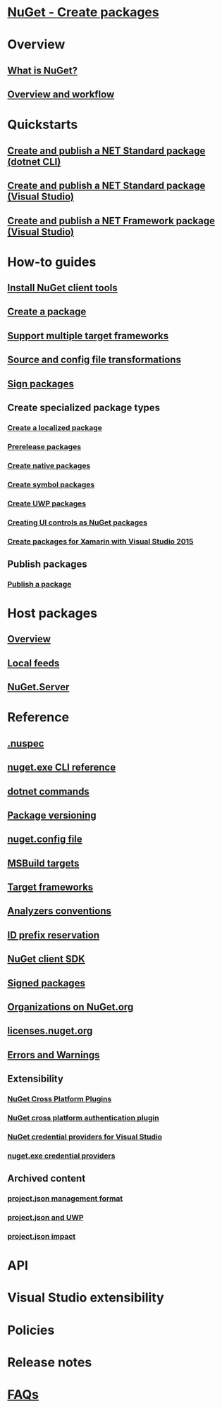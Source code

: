 # [NuGet - Create packages](../index.md#pivot=create)
# Overview
## [What is NuGet?](../what-is-nuget?toc=/nuget/create-packages/toc.json)
## [Overview and workflow](overview-and-workflow.md)
# Quickstarts
## [Create and publish a NET Standard package (dotnet CLI)](../quickstart/create-and-publish-a-package-using-the-dotnet-cli.md)
## [Create and publish a NET Standard package (Visual Studio)](../quickstart/create-and-publish-a-package-using-visual-studio.md)
## [Create and publish a NET Framework package (Visual Studio)](../quickstart/create-and-publish-a-package-using-visual-studio-net-framework.md)
# How-to guides
## [Install NuGet client tools](../install-nuget-client-tools.md)
## [Create a package](creating-a-package.md)
## [Support multiple target frameworks](supporting-multiple-target-frameworks.md)
## [Source and config file transformations](source-and-config-file-transformations.md)
## [Sign packages](sign-a-package.md)
## Create specialized package types
### [Create a localized package](creating-localized-packages.md)
### [Prerelease packages](prerelease-packages.md)
### [Create native packages](native-packages.md)
### [Create symbol packages](symbol-packages-snupkg.md)
### [Create UWP packages](create-uwp-packages.md)
### [Creating UI controls as NuGet packages](create-UI-controls.md)
### [Create packages for Xamarin with Visual Studio 2015](create-packages-for-xamarin.md)
## Publish packages
### [Publish a package](publish-a-package.md)
# Host packages
## [Overview](../hosting-packages/overview.md)
## [Local feeds](../hosting-packages/local-feeds.md)
## [NuGet.Server](../hosting-packages/nuget-server.md)
# Reference
## [.nuspec](../reference/nuspec.md)
## [nuget.exe CLI reference](../tools/nuget-exe-cli-reference.md)
## [dotnet commands](../tools/dotnet-Commands.md)
## [Package versioning](../reference/package-versioning.md)
## [nuget.config file](../reference/nuget-config-file.md)
## [MSBuild targets](../reference/msbuild-targets.md)
## [Target frameworks](../reference/target-frameworks.md)
## [Analyzers conventions](../reference/analyzers-conventions.md)
## [ID prefix reservation](../reference/id-prefix-reservation.md)
## [NuGet client SDK](../reference/nuget-client-sdk.md)
## [Signed packages](../reference/signed-packages-reference.md)
## [Organizations on NuGet.org](../reference/organizations-on-nuget-org.md)
## [licenses.nuget.org](../reference/licenses.nuget.org.md)
## [Errors and Warnings](../reference/Errors-and-Warnings.md)
## Extensibility
### [NuGet Cross Platform Plugins](reference/extensibility/NuGet-Cross-Platform-Plugins.md)
### [NuGet cross platform authentication plugin](reference/extensibility/nuget-cross-platform-authentication-plugin.md)
### [NuGet credential providers for Visual Studio](reference/extensibility/nuget-credential-providers-for-visual-studio.md)
### [nuget.exe credential providers](reference/extensibility/nuget-exe-credential-providers.md)
## Archived content
### [project.json management format](archive/project-json.md)
### [project.json and UWP](archive/project-json-and-uwp.md)
### [project.json impact](archive/project-json-impact.md)
# API
# Visual Studio extensibility
# Policies
# Release notes
# [FAQs](faqs/nuget-faq.md)
